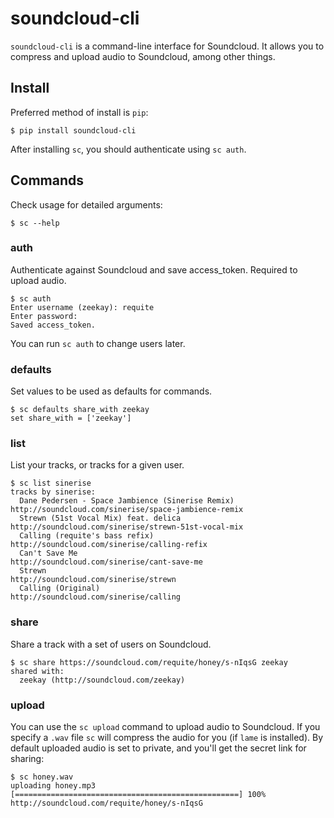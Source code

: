 # soundcloud-cli
`soundcloud-cli` is a command-line interface for Soundcloud. It allows you to compress and
upload audio to Soundcloud, among other things.

## Install
Preferred method of install is `pip`:

    $ pip install soundcloud-cli

After installing `sc`, you should authenticate using `sc auth`.

## Commands
Check usage for detailed arguments:

    $ sc --help

### auth
Authenticate against Soundcloud and save access_token. Required to upload audio.

    $ sc auth
    Enter username (zeekay): requite
    Enter password:
    Saved access_token.

You can run `sc auth` to change users later.

### defaults
Set values to be used as defaults for commands.

    $ sc defaults share_with zeekay
    set share_with = ['zeekay']

### list
List your tracks, or tracks for a given user.

    $ sc list sinerise
    tracks by sinerise:
      Dane Pedersen - Space Jambience (Sinerise Remix)   http://soundcloud.com/sinerise/space-jambience-remix
      Strewn (51st Vocal Mix) feat. delica               http://soundcloud.com/sinerise/strewn-51st-vocal-mix
      Calling (requite's bass refix)                     http://soundcloud.com/sinerise/calling-refix
      Can't Save Me                                      http://soundcloud.com/sinerise/cant-save-me
      Strewn                                             http://soundcloud.com/sinerise/strewn
      Calling (Original)                                 http://soundcloud.com/sinerise/calling

### share
Share a track with a set of users on Soundcloud.

    $ sc share https://soundcloud.com/requite/honey/s-nIqsG zeekay
    shared with:
      zeekay (http://soundcloud.com/zeekay)

### upload
You can use the `sc upload` command to upload audio to Soundcloud. If you
specify a `.wav` file `sc` will compress the audio for you (if `lame` is
installed). By default uploaded audio is set to private, and you'll get the secret
link for sharing:

    $ sc honey.wav
    uploading honey.mp3 [==================================================] 100%
    http://soundcloud.com/requite/honey/s-nIqsG
